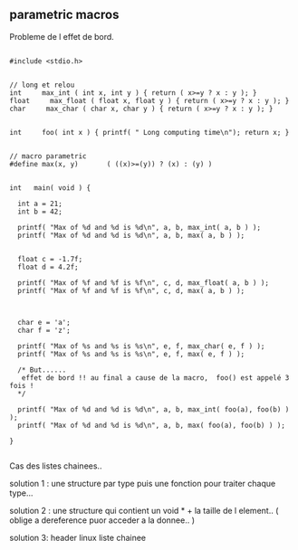 ## parametric macros

Probleme de l effet de bord.

```

#include <stdio.h>


// long et relou
int     max_int ( int x, int y ) { return ( x>=y ? x : y ); }
float     max_float ( float x, float y ) { return ( x>=y ? x : y ); }
char     max_char ( char x, char y ) { return ( x>=y ? x : y ); }


int     foo( int x ) { printf( " Long computing time\n"); return x; }


// macro parametric
#define max(x, y)       ( ((x)>=(y)) ? (x) : (y) )


int   main( void ) {

  int a = 21;
  int b = 42;

  printf( "Max of %d and %d is %d\n", a, b, max_int( a, b ) );
  printf( "Max of %d and %d is %d\n", a, b, max( a, b ) );


  float c = -1.7f;
  float d = 4.2f;

  printf( "Max of %f and %f is %f\n", c, d, max_float( a, b ) );
  printf( "Max of %f and %f is %f\n", c, d, max( a, b ) );



  char e = 'a';
  char f = 'z';

  printf( "Max of %s and %s is %s\n", e, f, max_char( e, f ) );
  printf( "Max of %s and %s is %s\n", e, f, max( e, f ) );

  /* But......
   effet de bord !! au final a cause de la macro,  foo() est appelé 3 fois !
  */

  printf( "Max of %d and %d is %d\n", a, b, max_int( foo(a), foo(b) ) );
  printf( "Max of %d and %d is %d\n", a, b, max( foo(a), foo(b) ) );

}


```


Cas des listes chainees..

solution 1 : une structure par type puis une fonction pour traiter chaque type...

solution 2 : une structure qui contient un void * + la taille de l element.. ( oblige a dereference puor acceder a la donnee.. )

solution 3: header linux liste chainee
